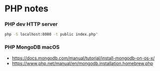 # PHP notes


### PHP dev HTTP server

```sh
php -S localhost:8080 -t public index.php"
```



### PHP MongoDB macOS

- https://docs.mongodb.com/manual/tutorial/install-mongodb-on-os-x/
- https://www.php.net/manual/en/mongodb.installation.homebrew.php
